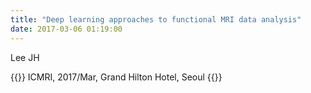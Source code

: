 ```yaml
---
title: "Deep learning approaches to functional MRI data analysis"
date: 2017-03-06 01:19:00
---
```


Lee JH

{{<format bright-green>}}
ICMRI, 2017/Mar, Grand Hilton Hotel, Seoul
{{</format>}}